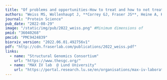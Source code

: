 ```yaml
---
title: "Of problems and opportunities-How to treat and how to not treat crystallographic fragment screening data"
authors: "Weiss MS, Wollenhaupt J, **Correy GJ, Fraser JS**, Heine A, Klebe G, Krojer T, Thunissen M, Pearce NM."
journal: "Protein Science"
pub_date: "2022-08-29"
image: "/static/img/pub/2022_weiss.png" #Minimum dimensions of
pmid: "36040268"
pmcid: "PMC9424839"
biorxiv_version: "2022.06.01.492756v1"
pdf: "http://cdn.fraserlab.com/publications/2022_weiss.pdf"
links:
  - name: "Structural Genomics Consortium"
    url: "https://www.thesgc.org/"
  - name: "MAX IV lab  @ Lund University"
    url: "https://portal.research.lu.se/en/organisations/max-iv-laboratory"
---
```

